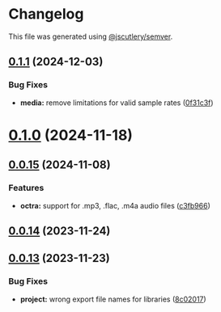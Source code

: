 # Changelog

This file was generated using [@jscutlery/semver](https://github.com/jscutlery/semver).

## [0.1.1](https://github.com/IPS-LMU/octra/compare/media-0.1.0...media-0.1.1) (2024-12-03)


### Bug Fixes

* **media:** remove limitations for valid sample rates ([0f31c3f](https://github.com/IPS-LMU/octra/commit/0f31c3f490947e878901712fdee5e585e550ae7a))



# [0.1.0](https://github.com/IPS-LMU/octra/compare/media-0.0.15...media-0.1.0) (2024-11-18)



## [0.0.15](https://github.com/IPS-LMU/octra/compare/media-0.0.14...media-0.0.15) (2024-11-08)


### Features

* **octra:** support for .mp3, .flac, .m4a audio files ([c3fb966](https://github.com/IPS-LMU/octra/commit/c3fb9667b8f83aba8a8bd6da52382a5b00c01f71))



## [0.0.14](https://github.com/IPS-LMU/octra/compare/media-0.0.13...media-0.0.14) (2023-11-24)



## [0.0.13](https://github.com/IPS-LMU/octra/compare/media-0.0.12...media-0.0.13) (2023-11-23)


### Bug Fixes

* **project:** wrong export file names for libraries ([8c02017](https://github.com/IPS-LMU/octra/commit/8c02017e1263c8f1dd3353966482f80e0e8f396d))
